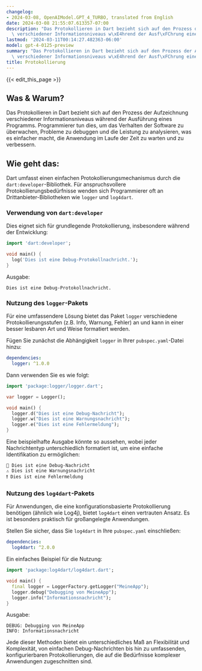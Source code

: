 ```yaml
---
changelog:
- 2024-03-08, OpenAIModel.GPT_4_TURBO, translated from English
date: 2024-03-08 21:55:07.613357-07:00
description: "Das Protokollieren in Dart bezieht sich auf den Prozess der Aufzeichnung\
  \ verschiedener Informationsniveaus w\xE4hrend der Ausf\xFChrung eines Programms.\u2026"
lastmod: '2024-03-11T00:14:27.482363-06:00'
model: gpt-4-0125-preview
summary: "Das Protokollieren in Dart bezieht sich auf den Prozess der Aufzeichnung\
  \ verschiedener Informationsniveaus w\xE4hrend der Ausf\xFChrung eines Programms.\u2026"
title: Protokollierung
---
```


{{< edit_this_page >}}

## Was & Warum?

Das Protokollieren in Dart bezieht sich auf den Prozess der Aufzeichnung verschiedener Informationsniveaus während der Ausführung eines Programms. Programmierer tun dies, um das Verhalten der Software zu überwachen, Probleme zu debuggen und die Leistung zu analysieren, was es einfacher macht, die Anwendung im Laufe der Zeit zu warten und zu verbessern.

## Wie geht das:

Dart umfasst einen einfachen Protokollierungsmechanismus durch die `dart:developer`-Bibliothek. Für anspruchsvollere Protokollierungsbedürfnisse wenden sich Programmierer oft an Drittanbieter-Bibliotheken wie `logger` und `log4dart`.

### Verwendung von `dart:developer`
Dies eignet sich für grundlegende Protokollierung, insbesondere während der Entwicklung:

```dart
import 'dart:developer';

void main() {
  log('Dies ist eine Debug-Protokollnachricht.');
}
```

Ausgabe:
```
Dies ist eine Debug-Protokollnachricht.
```

### Nutzung des `logger`-Pakets
Für eine umfassendere Lösung bietet das Paket `logger` verschiedene Protokollierungsstufen (z.B. Info, Warnung, Fehler) an und kann in einer besser lesbaren Art und Weise formatiert werden.

Fügen Sie zunächst die Abhängigkeit `logger` in Ihrer `pubspec.yaml`-Datei hinzu:

```yaml
dependencies:
  logger: ^1.0.0
```

Dann verwenden Sie es wie folgt:

```dart
import 'package:logger/logger.dart';

var logger = Logger();

void main() {
  logger.d("Dies ist eine Debug-Nachricht");
  logger.w("Dies ist eine Warnungsnachricht");
  logger.e("Dies ist eine Fehlermeldung");
}
```

Eine beispielhafte Ausgabe könnte so aussehen, wobei jeder Nachrichtentyp unterschiedlich formatiert ist, um eine einfache Identifikation zu ermöglichen:

```
💬 Dies ist eine Debug-Nachricht
⚠️ Dies ist eine Warnungsnachricht
❗️ Dies ist eine Fehlermeldung
```

### Nutzung des `log4dart`-Pakets
Für Anwendungen, die eine konfigurationsbasierte Protokollierung benötigen (ähnlich wie Log4j), bietet `log4dart` einen vertrauten Ansatz. Es ist besonders praktisch für großangelegte Anwendungen.

Stellen Sie sicher, dass Sie `log4dart` in Ihre `pubspec.yaml` einschließen:

```yaml
dependencies:
  log4dart: ^2.0.0
```

Ein einfaches Beispiel für die Nutzung:

```dart
import 'package:log4dart/log4dart.dart';

void main() {
  final logger = LoggerFactory.getLogger("MeineApp");
  logger.debug("Debugging von MeineApp");
  logger.info("Informationsnachricht");
}
```

Ausgabe:

```
DEBUG: Debugging von MeineApp
INFO: Informationsnachricht
```

Jede dieser Methoden bietet ein unterschiedliches Maß an Flexibilität und Komplexität, von einfachen Debug-Nachrichten bis hin zu umfassenden, konfigurierbaren Protokollierungen, die auf die Bedürfnisse komplexer Anwendungen zugeschnitten sind.
